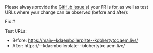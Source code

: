 Please always provide the [GitHub issue(s)](../issues) your PR is for, as well as test URLs where your change can be observed (before and after):

Fix #<gh-issue-id>

Test URLs:
- Before: https://main--kdaemboilerplate--kdohertytcc.aem.live/
- After: https://<branch>--kdaemboilerplate--kdohertytcc.aem.live/
